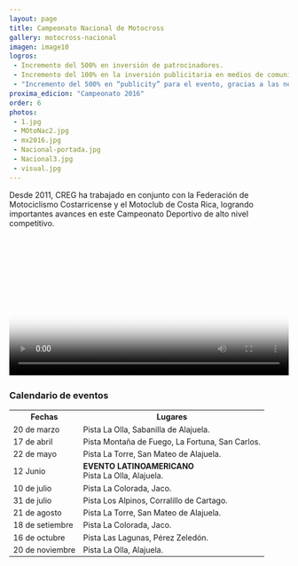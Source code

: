 ```yaml
---
layout: page
title: Campeonato Nacional de Motocross
gallery: motocross-nacional
imagen: image10
logros:
 - Incremento del 500% en inversión de patrocinadores.
 - Incremento del 100% en la inversión publicitaria en medios de comunicación masiva
 - "Incremento del 500% en “publicity” para el evento, gracias a las negociaciones de transmisión televisiva del evento"
proxima_edicion: "Campeonato 2016"
order: 6
photos:
 - 1.jpg
 - MOtoNac2.jpg
 - mx2016.jpg
 - Nacional-portada.jpg
 - Nacional3.jpg
 - visual.jpg
---
```

Desde 2011, CREG ha trabajado en conjunto con la Federación de Motociclismo Costarricense y el Motoclub de Costa Rica, logrando importantes avances en este Campeonato Deportivo de alto nivel competitivo.

<style type="text/css">.easyhtml5video .eh5v_script{display:none}</style>
<div class="easyhtml5video" style="position:relative;max-width:640px;"><video controls="controls"  poster="/videos/mx/MX_Con_Patrocinadores_Final.jpg" style="width:100%" title="mx">
<source src="/videos/mx/MX_Con_Patrocinadores_Final.m4v" type="video/mp4" />
<source src="/videos/mx/MX_Con_Patrocinadores_Final.webm" type="video/webm" />
<source src="/videos/mx/MX_Con_Patrocinadores_Final.mp4" />
<object type="application/x-shockwave-flash" data="/videos/mx/flashfox.swf" width="640" height="360" style="position:relative;">
<param name="movie" value="/videos/mx/flashfox.swf" />
<param name="allowFullScreen" value="true" />
<param name="flashVars" value="autoplay=false&controls=true&fullScreenEnabled=true&posterOnEnd=true&loop=false&poster=/videos/mx/MX_Con_Patrocinadores_Final.jpg&src=MX_Con_Patrocinadores_Final.m4v" />
<embed src="/videos/mx/flashfox.swf" width="640" height="360" style="position:relative;"  flashVars="autoplay=false&controls=true&fullScreenEnabled=true&posterOnEnd=true&loop=false&poster=/videos/mx/MX_Con_Patrocinadores_Final.jpg&src=MX_Con_Patrocinadores_Final.m4v"	allowFullScreen="true" wmode="transparent" type="application/x-shockwave-flash" pluginspage="http://www.adobe.com/go/getflashplayer_en" />
<img alt="mx" src="/videos/mx/MX_Con_Patrocinadores_Final.jpg" style="position:absolute;left:0;" width="100%" title="Video playback is not supported by your browser" />
</object>
</video><div class="eh5v_script"><a href="http://easyhtml5video.com">html5 video converter</a> by EasyHtml5Video.com v3.9.1</div></div>
<script src="/videos/mx/html5ext.js" type="text/javascript"></script>

<div class="gap"></div>

### Calendario de eventos

<table class="table">
  <tbody>
    <tr>
      <th>Fechas</th>
      <th>Lugares</th>
    </tr>
    <tr>
      <td class="fecha">20 de marzo</td>
      <td class="lugar">Pista La Olla, Sabanilla de Alajuela.</td>
    </tr>
    <tr>
      <td class="fecha">17 de abril</td>
      <td class="lugar">Pista Montaña de Fuego, La Fortuna, San Carlos.</td>
    </tr>
    <tr>
      <td class="fecha">22 de mayo</td>
      <td class="lugar">Pista La Torre, San Mateo de Alajuela.</td>
    </tr>
    <tr>
      <td class="fecha">12 Junio</td>
      <td class="lugar"><strong>EVENTO LATINOAMERICANO</strong><br/>Pista La Olla, Alajuela.</td>
    </tr>
    <tr>
      <td class="fecha">10 de julio</td>
      <td class="lugar">Pista La Colorada, Jaco.</td>
    </tr>
    <tr>
      <td class="fecha">31 de julio</td>
      <td class="lugar">Pista Los Alpinos, Corralillo de Cartago.</td>
    </tr>
    <tr>
      <td class="fecha">21 de agosto</td>
      <td class="lugar">Pista La Torre, San Mateo de Alajuela.</td>
    </tr>
    <tr>
      <td class="fecha">18 de setiembre</td>
      <td class="lugar">Pista La Colorada, Jaco.</td>
    </tr>
    <tr>
      <td class="fecha">16 de octubre</td>
      <td class="lugar">Pista Las Lagunas, Pérez Zeledón.</td>
    </tr>
    <tr>
      <td class="fecha">20 de noviembre</td>
      <td class="lugar">Pista La Olla, Alajuela.</td>
    </tr>
  </tbody>
</table>

